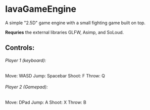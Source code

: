 # lavaGameEngine
A simple "2.5D" game engine with a small fighting game built on top.

**Requries** the external libraries GLFW, Asimp, and SoLoud.

## Controls:
###### Player 1 (keyboard):
Move: WASD
Jump: Spacebar
Shoot: F
Throw: Q

###### Player 2 (Gamepad):
Move: DPad
Jump: A
Shoot: X
Throw: B
